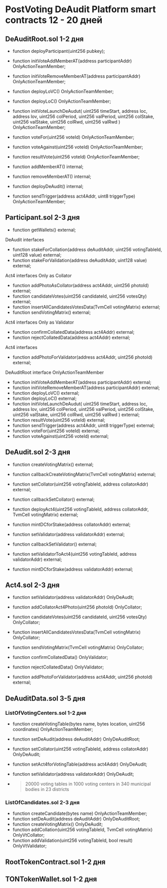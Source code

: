 # PostVoting DeAudit Platform smart contracts 12 - 20 дней

## DeAuditRoot.sol 1-2 дня

 * function deployParticipant(uint256 pubkey);

 * function initVoteAddMemberAT(address participantAddr) OnlyActionTeamMember;
 * function initVoteRemoveMemberAT(address participantAddr) OnlyActionTeamMember;
 * function deployLoVC() OnlyActionTeamMember;
 * function deployLoC() OnlyActionTeamMember;
 * function initVoteLaunchDeAudut(
      uint256 timeStart,
      address loc,
      address lov,
      uint256 colPeriod,
      uint256 valPeriod,
      uint256 colStake,
      uint256 valStake,
      uint256 colRwd,
      uint256 valRwd
    ) OnlyActionTeamMember;

  * function voteFor(uint256 voteId) OnlyActionTeamMember;
  * function voteAgainst(uint256 voteId) OnlyActionTeamMember;

  * function resultVote(uint256 voteId) OnlyActionTeamMember;

  * function addMemberAT() internal;
  * function removeMemberAT() internal;
  * function deployDeAudit() internal;

  * function sendTrigger(address act4Addr, uint8 triggerType) OnlyActionTeamMember;

## Participant.sol 2-3 дня

 * function getWallets() external;

 DeAudit interfaces

 * function stakeForCollation(address deAuditAddr, uint256 votingTableId, uint128 value) external;
 * function stakeForValidation(address deAuditAddr, uint128 value) external;

 Act4 interfaces Only as Collator
 * function addPhotoAsCollator(address act4Addr, uint256 photoId) external;
 * function candidateVotes(uint256 candidateId, uint256 votesQty) external;
 * function insertAllCandidatesVotesData(TvmCell votingMatrix) external;
 * function sendVotingMatrix() external;

 Act4 interfaces Only as Validator
 * function confirmCollatedData(address act4Addr) external;
 * function rejectCollatedData(address act4Addr) external;

 Act4 interfaces
 * function addPhotoForValidator(address act4Addr, uint256 photoId) external;


 DeAuditRoot interface OnlyActionTeamMember
 * function initVoteAddMemberAT(address participantAddr) external;
 * function initVoteRemoveMemberAT(address participantAddr) external;
 * function deployLoVC() external;
 * function deployLoC() external;
 * function initVoteLaunchDeAudut(
      uint256 timeStart,
      address loc,
      address lov,
      uint256 colPeriod,
      uint256 valPeriod,
      uint256 colStake,
      uint256 valStake,
      uint256 colRwd,
      uint256 valRwd
    ) external;
  * function resultVote(uint256 voteId) external;
  * function sendTrigger(address act4Addr, uint8 triggerType) external;
  * function voteFor(uint256 voteId) external;
  * function voteAgainst(uint256 voteId) external;


## DeAudit.sol 2-3 дня

* function createVotingMatrix() external;
* function callbackCreateVotingMatrix(TvmCell votingMatrix) external;

* function setCollator(uint256 votingTableId, address collatorAddr) external;
* function callbackSetCollator() external;

* function deployAct4(uint256 votingTableId, address collatorAddr, TvmCell votingMatrix) external;
* function mintDCforStake(address collatorAddr) external;

* function setValidator(address validatorAddr) external;
* function callbackSetValidator() external;

* function setValidatorToAct4(uint256 votingTableId, address validatorAddr) external;
* function mintDCforStake(address validatorAddr) external;

## Act4.sol 2-3 дня

* function setValidator(address validatorAddr) OnlyDeAudit;

* function addCollatorAct4Photo(uint256 photoId) OnlyCollator;
* function candidateVotes(uint256 candidateId, uint256 votesQty) OnlyCollator;
* function insertAllCandidatesVotesData(TvmCell votingMatrix) OnlyCollator;
* function sendVotingMatrix(TvmCell votingMatrix) OnlyCollator;

* function confirmCollatedData() OnlyValidator;
* function rejectCollatedData() OnlyValidator;

* function addPhotoForValidator(address act4Addr, uint256 photoId) external;

## DeAuditData.sol 3-5 дня

### ListOfVotingCenters.sol 1-2 дня

* function createVotingTable(bytes name, bytes location, uint256 coordinates) OnlyActionTeamMember;
* function setDeAudit(address deAuditAddr) OnlyDeAuditRoot;
* function setCollator(uint256 votingTableId, address collatorAddr) OnlyDeAudit;
* function setAct4forVotingTable(address act4Addr) OnlyDeAudit;
* function setValidator(address validatorAddr) OnlyDeAudit;

* >20000 voting tables in 1000 voting centers in 340 municipal bodies in 23 districts

### ListOfCandidates.sol 2-3 дня

* function createCandidate(bytes name) OnlyActionTeamMember;
* function setDeAudit(address deAuditAddr) OnlyDeAuditRoot;
* function createVotingMatrix() OnlyDeAudit;
* function addCollation(uint256 votingTableId, TvmCell votingMatrix) OnlyVtCollator;
* function addValidation(uint256 votingTableId, bool result) OnlyVtValidator;

## RootTokenContract.sol 1-2 дня
## TONTokenWallet.sol 1-2 дня
